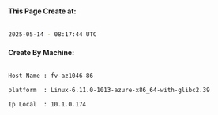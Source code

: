 
   
#### This Page Create at:

```bash

2025-05-14 - 08:17:44 UTC

```

#### Create By Machine:

```bash

Host Name : fv-az1046-86

platform  : Linux-6.11.0-1013-azure-x86_64-with-glibc2.39

Ip Local  : 10.1.0.174

```

